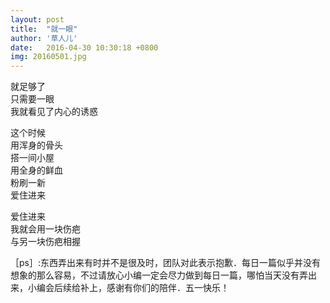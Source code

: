 ```yaml
---
layout: post
title:  "就一眼"
author: '草人儿'
date:   2016-04-30 10:30:18 +0800
img: 20160501.jpg
---
```

就足够了        
只需要一眼       
我就看见了内心的诱惑      

这个时候        
用浑身的骨头      
搭一间小屋       
用全身的鲜血      
粉刷一新        
爱住进来        

爱住进来        
我就会用一块伤疤        
与另一块伤疤相握        

［ps］:东西弄出来有时并不是很及时，团队对此表示抱歉．每日一篇似乎并没有想象的那么容易，不过请放心小编一定会尽力做到每日一篇，哪怕当天没有弄出来，小编会后续给补上，感谢有你们的陪伴．五一快乐！
